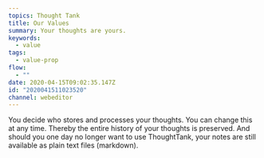```yaml
---
topics: Thought Tank
title: Our Values
summary: Your thoughts are yours.
keywords:
  - value
tags:
  - value-prop
flow:
  - ""
date: 2020-04-15T09:02:35.147Z
id: "2020041511023520"
channel: webeditor
---
```

You decide who stores and processes your thoughts. You can change this at any time. 
Thereby the entire history of your thoughts is preserved.
And should you one day no longer want to use ThoughtTank, your notes are still available as plain text files (markdown).